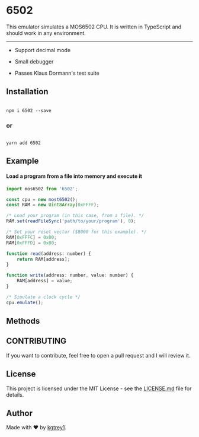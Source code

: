 # 6502

This emulator simulates a MOS6502 CPU. It is written in TypeScript and should work in any environment.

<hr>

- Support decimal mode

- Small debugger

- Passes Klaus Dormann's test suite



## Installation


```

npm i 6502 --save

```


### or


```

yarn add 6502

```


## Example
#### Load a program from a file into memory and execute it

```jsx
import mos6502 from '6502';

const cpu = new most6502();
const RAM = new Uint8Array(0xFFFF);

/* Load your program (in this case, from a file). */
RAM.set(readFileSync('path/to/your/program'), 0);

/* Set your reset vector ($8000 for this example). */
RAM[0xFFFC] = 0x00;
RAM[0xFFFD] = 0x80;

function read(address: number) {
    return RAM[address];
}

function write(address: number, value: number) {
    RAM[address] = value;
}

/* Simulate a clock cycle */
cpu.emulate();
```

## Methods


## CONTRIBUTING


If you want to contribute, feel free to open a pull request and I will review it.



## License


This project is licensed under the MIT License - see the [LICENSE.md]() file for details.


## Author


Made with ❤️ by [kgtrey1](https://github.com/kgtrey1).